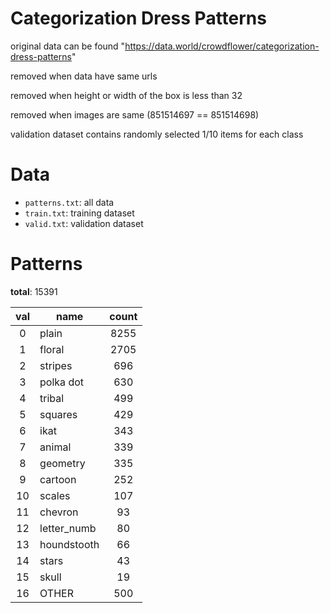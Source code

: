 # Categorization Dress Patterns

original data can be found "https://data.world/crowdflower/categorization-dress-patterns"

removed when data have same urls

removed when height or width of the box is less than 32

removed when images are same (851514697 == 851514698)

validation dataset contains randomly selected 1/10 items for each class


# Data
- ```patterns.txt```: all data
- ```train.txt```: training dataset
- ```valid.txt```: validation dataset


# Patterns

__total__: 15391

| val | name | count |
|:---:| ---- |:-----:|
| 0  | plain  | 8255 |
| 1  | floral | 2705 |
| 2  | stripes | 696 |
| 3  | polka dot | 630 |
| 4  | tribal | 499 |
| 5  | squares | 429 |
| 6  | ikat | 343 |
| 7  | animal | 339 |
| 8  | geometry | 335 |
| 9  | cartoon | 252 |
| 10 | scales | 107 |
| 11 | chevron | 93 |
| 12 | letter_numb | 80 |
| 13 | houndstooth | 66 |
| 14 | stars | 43 |
| 15 | skull | 19 |
| 16 | OTHER | 500 |

